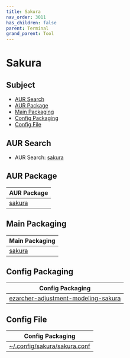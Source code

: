 ```yaml
---
title: Sakura
nav_order: 3011
has_children: false
parent: Terminal
grand_parent: Tool
---
```



# Sakura


## Subject

* [AUR Search](#aur-search)
* [AUR Package](#aur-package)
* [Main Packaging](#main-packaging)
* [Config Packaging](#config-packaging)
* [Config File](#config-file)


## AUR Search

* AUR Search: [sakura](https://aur.archlinux.org/packages?O=0&SeB=nd&K=sakura&outdated=&SB=m&SO=d&PP=50&submit=Go)


## AUR Package

| AUR Package |
| --- |
| [sakura](https://aur.archlinux.org/packages/sakura) |


## Main Packaging

| Main Packaging |
| --- |
| [sakura](https://github.com/samwhelp/ezarcher-adjustment/tree/main/project/ezarcher-adjustment-system/ezarcher-adjustment-packaging/pack/aur/tool/sakura) |


## Config Packaging

| Config Packaging |
| --- |
| [ezarcher-adjustment-modeling-sakura](https://github.com/samwhelp/ezarcher-adjustment/tree/main/project/ezarcher-adjustment-system/ezarcher-adjustment-packaging/pack/core/tool/ezarcher-adjustment-modeling-sakura) |


## Config File

| Config Packaging |
| --- |
| [~/.config/sakura/sakura.conf](https://github.com/samwhelp/ezarcher-adjustment/blob/main/project/ezarcher-adjustment-system/ezarcher-adjustment-packaging/pack/core/tool/ezarcher-adjustment-modeling-sakura/asset/overlay/etc/skel/.config/sakura/sakura.conf) |
